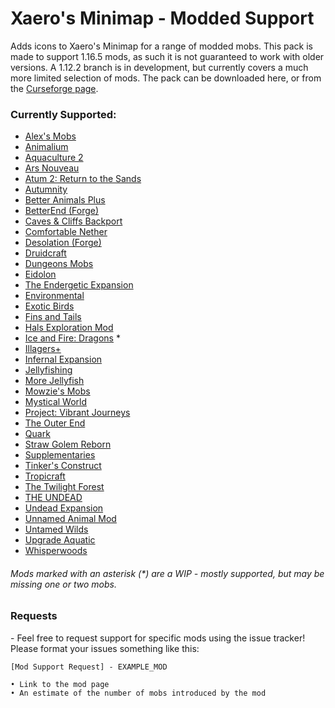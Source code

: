 # Xaero's Minimap - Modded Support
 Adds icons to Xaero's Minimap for a range of modded mobs. This pack is made to support 1.16.5 mods, as such it is not guaranteed to work with older versions. A 1.12.2 branch is in development, but currently covers a much more limited selection of mods.
 The pack can be downloaded here, or from the [Curseforge page](https://www.curseforge.com/minecraft/texture-packs/xaeros-minimap-modded-support).

### Currently Supported:

* [Alex's Mobs](https://www.curseforge.com/minecraft/mc-mods/alexs-mobs)
* [Animalium](https://www.curseforge.com/minecraft/mc-mods/animalium)
* [Aquaculture 2](https://www.curseforge.com/minecraft/mc-mods/aquaculture)
* [Ars Nouveau](https://www.curseforge.com/minecraft/mc-mods/ars-nouveau)
* [Atum 2: Return to the Sands](https://www.curseforge.com/minecraft/mc-mods/atum)
* [Autumnity](https://www.curseforge.com/minecraft/mc-mods/autumnity)
* [Better Animals Plus](https://www.curseforge.com/minecraft/mc-mods/betteranimalsplus)
* [BetterEnd (Forge)](https://www.curseforge.com/minecraft/mc-mods/betterend-forge-port)
* [Caves & Cliffs Backport](https://www.curseforge.com/minecraft/mc-mods/caves-and-cliffs-backport)
* [Comfortable Nether](https://www.curseforge.com/minecraft/mc-mods/comfortable-nether)
* [Desolation (Forge)](https://www.curseforge.com/minecraft/mc-mods/desolation-forge)
* [Druidcraft](https://www.curseforge.com/minecraft/mc-mods/druidcraft)
* [Dungeons Mobs](https://www.curseforge.com/minecraft/mc-mods/dungeons-mobs)
* [Eidolon](https://www.curseforge.com/minecraft/mc-mods/eidolon)
* [The Endergetic Expansion](https://www.curseforge.com/minecraft/mc-mods/endergetic)
* [Environmental](https://www.curseforge.com/minecraft/mc-mods/environmental)
* [Exotic Birds](https://www.curseforge.com/minecraft/mc-mods/exotic-birds)
* [Fins and Tails](https://www.curseforge.com/minecraft/mc-mods/fins-and-tails)
* [Hals Exploration Mod](https://www.curseforge.com/minecraft/mc-mods/hals-exploration-mod)
* [Ice and Fire: Dragons](https://www.curseforge.com/minecraft/mc-mods/ice-and-fire-dragons) *
* [Illagers+](https://www.curseforge.com/minecraft/mc-mods/illagers)
* [Infernal Expansion](https://www.curseforge.com/minecraft/mc-mods/infernal-expansion)
* [Jellyfishing](https://www.curseforge.com/minecraft/mc-mods/jellyfishing)
* [More Jellyfish](https://www.curseforge.com/minecraft/mc-mods/more-jellyfish)
* [Mowzie's Mobs](https://www.curseforge.com/minecraft/mc-mods/mowzies-mobs)
* [Mystical World](https://www.curseforge.com/minecraft/mc-mods/mystical-world)
* [Project: Vibrant Journeys](https://www.curseforge.com/minecraft/mc-mods/project-vibrant-journeys)
* [The Outer End](https://www.curseforge.com/minecraft/mc-mods/the-outer-end)
* [Quark](https://www.curseforge.com/minecraft/mc-mods/quark)
* [Straw Golem Reborn](https://www.curseforge.com/minecraft/mc-mods/strawgolem-reborn)
* [Supplementaries](https://www.curseforge.com/minecraft/mc-mods/supplementaries)
* [Tinker's Construct](https://www.curseforge.com/minecraft/mc-mods/tinkers-construct)
* [Tropicraft](https://www.curseforge.com/minecraft/mc-mods/tropicraft)
* [The Twilight Forest](https://www.curseforge.com/minecraft/mc-mods/the-twilight-forest)
* [THE UNDEAD](https://www.curseforge.com/minecraft/mc-mods/theundead)
* [Undead Expansion](https://www.curseforge.com/minecraft/mc-mods/undead-expansion)
* [Unnamed Animal Mod](https://www.curseforge.com/minecraft/mc-mods/unnamed-animal-mod)
* [Untamed Wilds](https://www.curseforge.com/minecraft/mc-mods/untamedwilds)
* [Upgrade Aquatic](https://www.curseforge.com/minecraft/mc-mods/upgrade-aquatic)
* [Whisperwoods](https://www.curseforge.com/minecraft/mc-mods/whisperwoods)

###### Mods marked with an asterisk (*) are a WIP - mostly supported, but may be missing one or two mobs.

### Requests

 \- Feel free to request support for specific mods using the issue tracker! Please format your issues something like this:

```
[Mod Support Request] - EXAMPLE_MOD

• Link to the mod page
• An estimate of the number of mobs introduced by the mod
```

